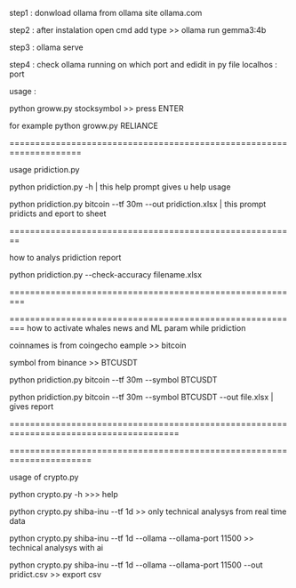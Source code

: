 step1 : donwload ollama from ollama site ollama.com

step2 : after instalation open cmd add type >>   ollama run gemma3:4b

step3 : ollama serve

step4 : check ollama running on which port and edidit in py file localhos : port




usage : 

python groww.py stocksymbol >> press ENTER

for example python groww.py RELIANCE

====================================================================

usage pridiction.py 

python pridiction.py -h | this help prompt gives u help usage

python pridiction.py bitcoin --tf 30m --out pridiction.xlsx | this prompt pridicts and eport to sheet

========================================================

how to analys pridiction report 

python pridiction.py --check-accuracy filename.xlsx

=========================================================

=========================================================
how to activate whales news and ML param while pridiction 

coinnames is from coingecho eample >> bitcoin

symbol from binance >> BTCUSDT

python pridiction.py bitcoin --tf 30m --symbol BTCUSDT

python pridiction.py bitcoin --tf 30m --symbol BTCUSDT --out file.xlsx | gives report

=======================================================================================


======================================================================





usage of crypto.py

python crypto.py -h >>> help

python crypto.py shiba-inu --tf 1d >> only technical analysys from real time data

python crypto.py shiba-inu --tf 1d --ollama --ollama-port 11500 >> technical analysys with ai

python crypto.py shiba-inu --tf 1d --ollama --ollama-port 11500 --out pridict.csv >> export csv


